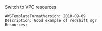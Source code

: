 
Switch to VPC resources

```yaml---
AWSTemplateFormatVersion: 2010-09-09
Description: Good example of redshift sgr
Resources:


```


